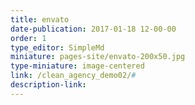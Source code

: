 ```yaml
---
title: envato
date-publication: 2017-01-18 12-00-00
order: 1
type_editor: SimpleMd
miniature: pages-site/envato-200x50.jpg
type-miniature: image-centered
link: /clean_agency_demo02/#
description-link: 
--- 
```

